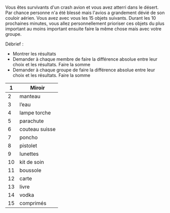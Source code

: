 Vous êtes survivants d'un crash avion et vous avez atterri dans le désert. Par chance personne n'a été blessé mais l'avios a grandement dévié de son couloir aérien. Vous avez avec vous les 15 objets suivants. 
Durant les 10 prochaines minutes, vous allez personnellement prioriser ces objets du plus important au moins important ensuite faire la même chose mais avec votre groupe.

Débrief :
- Montrer les résultats
- Demander à chaque membre de faire la différence absolue entre leur choix et les résultats. Faire la somme
- Demander à chaque groupe de faire la différence absolue entre leur choix et les résultats. Faire la somme
















| 1  | Miroir         |
|----|----------------|
| 2  | manteau        |
| 3  | l’eau          |
| 4  | lampe torche   |
| 5  | parachute      |
| 6  | couteau suisse |
| 7  | poncho         |
| 8  | pistolet       |
| 9  | lunettes       |
| 10 | kit de soin    |
| 11 | boussole       |
| 12 | carte          |
| 13 | livre          |
| 14 | vodka          |
| 15 | comprimés      |